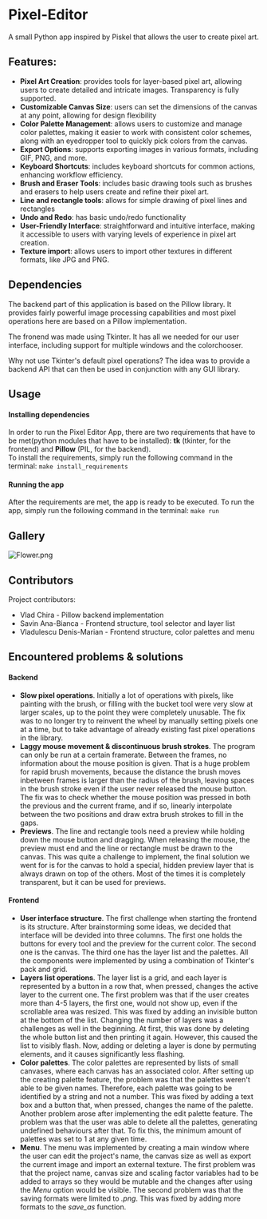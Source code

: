 # Pixel-Editor


A small Python app inspired by Piskel that allows the user to create pixel art.     

## Features:
- **Pixel Art Creation**: provides tools for layer-based pixel art, allowing users to create detailed and intricate images. Transparency is fully supported.
- **Customizable Canvas Size**: users can set the dimensions of the canvas at any point, allowing for design flexibility
- **Color Palette Management**: allows users to customize and manage color palettes, making it easier to work with consistent color schemes, along with an eyedropper tool to quickly pick colors from the canvas.
- **Export Options**: supports exporting images in various formats, including GIF, PNG, and more.
- **Keyboard Shortcuts**: includes keyboard shortcuts for common actions, enhancing workflow efficiency.
- **Brush and Eraser Tools**: includes basic drawing tools such as brushes and erasers to help users create and refine their pixel art.
- **Line and rectangle tools**: allows for simple drawing of pixel lines and rectangles
- **Undo and Redo**: has basic undo/redo functionality
- **User-Friendly Interface**: straightforward and intuitive interface, making it accessible to users with varying levels of experience in pixel art creation.
- **Texture import**: allows users to import other textures in different formats, like JPG and PNG.

## Dependencies
The backend part of this application is based on the Pillow library. It provides fairly powerful image processing capabilities and most pixel operations here are based on a Pillow implementation.   

The fronend was made using Tkinter. It has all we needed for our user interface, including support for multiple windows and the colorchooser.

Why not use Tkinter's default pixel operations? The idea was to provide a backend API that can then be used in conjunction with any GUI library.

## Usage
#### Installing dependencies
In order to run the Pixel Editor App, there are two requirements that have to be met(python modules that have to be installed): **tk** (tkinter, for the frontend) and **Pillow** (PIL, for the backend).\
To install the requirements, simply run the following command in the terminal:
```make install_requirements```
#### Running the app
After the requirements are met, the app is ready to be executed. To run the app, simply run the following command in the terminal:
```make run```

## Gallery
![Flower.png](gallery%2FFlower.png)
## Contributors
Project contributors:
- Vlad Chira - Pillow backend implementation
- Savin Ana-Bianca - Frontend structure, tool selector and layer list
- Vladulescu Denis-Marian - Frontend structure, color palettes and menu

## Encountered problems & solutions
#### Backend
- **Slow pixel operations**. Initially a lot of operations with pixels, like painting with the brush, or filling with the bucket tool were very slow at larger scales, up to the point they were completely unusable. The fix was to no longer try to reinvent the wheel by manually setting pixels one at a time, but to take advantage of already existing fast pixel operations in the library.
- **Laggy mouse movement & discontinuous brush strokes**. The program can only be run at a certain framerate. Between the frames, no information about the mouse position is given. That is a huge problem for rapid brush movements, because the distance the brush moves inbetween frames is larger than the radius of the brush, leaving spaces in the brush stroke even if the user never released the mouse button. The fix was to check whether the mouse position was pressed in both the previous and the current frame, and if so, linearly interpolate between the two positions and draw extra brush strokes to fill in the gaps.
- **Previews**. The line and rectangle tools need a preview while holding down the mouse button and dragging. When releasing the mouse, the preview must end and the line or rectangle must be drawn to the canvas. This was quite a challenge to implement, the final solution we went for is for the canvas to hold a special, hidden preview layer that is always drawn on top of the others. Most of the times it is completely transparent, but it can be used for previews.

#### Frontend
- **User interface structure**. The first challenge when starting the frontend is its structure. After brainstorming some ideas, we decided that interface will be devided into three columns. The first one holds the buttons for every tool and the preview for the current color. The second one is the canvas. The third one has the layer list and the palettes. All the components were implemented by using a combination of Tkinter's pack and grid.
- **Layers list operations**. The layer list is a grid, and each layer is represented by a button in a row that, when pressed, changes the active layer to the current one. The first problem was that if the user creates more than 4-5 layers, the first one, would not show up, even if the scrollable area was resized. This was fixed by adding an invisible button at the bottom of the list. Changing the number of layers was a challenges as well in the beginning. At first, this was done by deleting the whole button list and then printing it again. However, this caused the list to visibly flash. Now, adding or deleting a layer is done by permuting elements, and it causes significantly less flashing.
- **Color palettes**. The color palettes are represented by lists of small canvases, where each canvas has an associated color. After setting up the creating palette feature, the problem was that the palettes weren't able to be given names. Therefore, each palette was going to be identified by a string and not a number. This was fixed by adding a text box and a button that, when pressed, changes the name of the palette. Another problem arose after implementing the edit palette feature. The problem was that the user was able to delete all the palettes, generating undefined behaviours after that. To fix this, the minimum amount of palettes was set to 1 at any given time.
- **Menu**. The menu was implemented by creating a main window where the user can edit the project's name, the canvas size as well as export the current image and import an external texture. The first problem was that the project name, canvas size and scaling factor variables had to be added to arrays so they would be mutable and the changes after using the *Menu* option would be visible. The second problem was that the saving formats were limited to *.png*. This was fixed by adding more formats to the *save_as* function.
